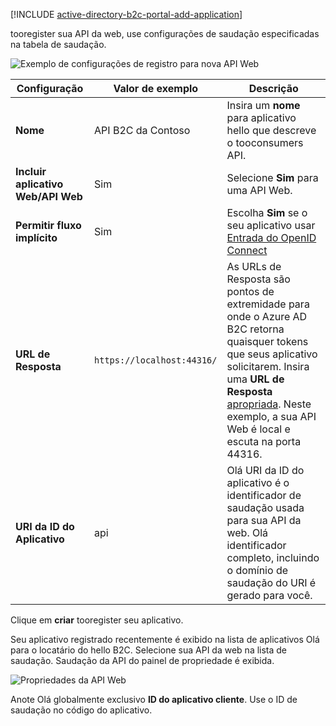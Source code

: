 [!INCLUDE [active-directory-b2c-portal-add-application](active-directory-b2c-portal-add-application.md)]

tooregister sua API da web, use configurações de saudação especificadas na tabela de saudação.

![Exemplo de configurações de registro para nova API Web](./media/active-directory-b2c-register-web-api/b2c-new-web-api-settings.png)

| Configuração      | Valor de exemplo  | Descrição                                        |
| ------------ | ------- | -------------------------------------------------- |
| **Nome** | API B2C da Contoso | Insira um **nome** para aplicativo hello que descreve o tooconsumers API. | 
| **Incluir aplicativo Web/API Web** | Sim | Selecione **Sim** para uma API Web. |
| **Permitir fluxo implícito** | Sim | Escolha **Sim** se o seu aplicativo usar [Entrada do OpenID Connect](../articles/active-directory-b2c/active-directory-b2c-reference-oidc.md) |
| **URL de Resposta** | `https://localhost:44316/` | As URLs de Resposta são pontos de extremidade para onde o Azure AD B2C retorna quaisquer tokens que seus aplicativo solicitarem. Insira uma **URL de Resposta** [apropriada](../articles/active-directory-b2c/active-directory-b2c-app-registration.md#choosing-a-web-app-or-api-reply-url). Neste exemplo, a sua API Web é local e escuta na porta 44316. |
| **URI da ID do Aplicativo** | api | Olá URI da ID do aplicativo é o identificador de saudação usada para sua API da web. Olá identificador completo, incluindo o domínio de saudação do URI é gerado para você. |

Clique em **criar** tooregister seu aplicativo.

Seu aplicativo registrado recentemente é exibido na lista de aplicativos Olá para o locatário do hello B2C. Selecione sua API da web na lista de saudação. Saudação da API do painel de propriedade é exibida.

![Propriedades da API Web](./media/active-directory-b2c-register-web-api/b2c-web-api-properties.png)

Anote Olá globalmente exclusivo **ID do aplicativo cliente**. Use o ID de saudação no código do aplicativo.
